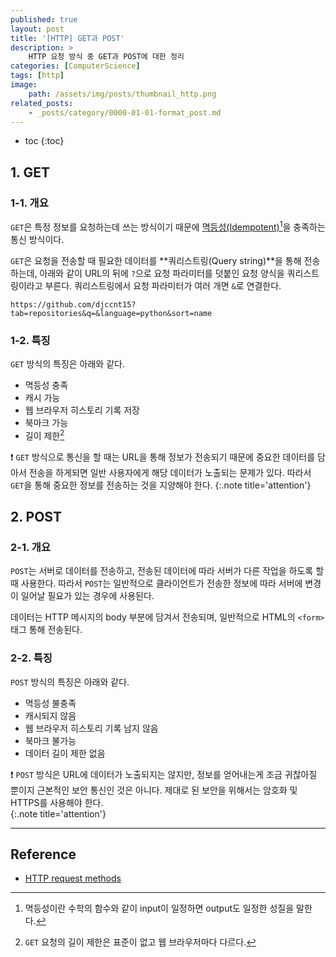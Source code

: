 ```yaml
---
published: true
layout: post
title: '[HTTP] GET과 POST'
description: >
    HTTP 요청 방식 중 GET과 POST에 대한 정리
categories: [ComputerScience]
tags: [http]
image:
    path: /assets/img/posts/thumbnail_http.png
related_posts:
    - _posts/category/0000-01-01-format_post.md
---
```

* toc
{:toc}

## 1. GET

### 1-1. 개요

`GET`은 특정 정보를 요청하는데 쓰는 방식이기 때문에 [멱등성(Idempotent)](https://en.wikipedia.org/wiki/Idempotence)[^1]을 충족하는 통신 방식이다.  

[^1]: 멱등성이란 수학의 함수와 같이 input이 일정하면 output도 일정한 성질을 말한다.  

`GET`은 요청을 전송할 때 필요한 데이터를 **쿼리스트링(Query string)**을 통해 전송하는데, 아래와 같이 URL의 뒤에 `?`으로 요청 파라미터를 덧붙인 요청 양식을 쿼리스트링이라고 부른다. 쿼리스트링에서 요청 파라미터가 여러 개면 `&`로 연결한다.  

```
https://github.com/djccnt15?tab=repositories&q=&language=python&sort=name
```

### 1-2. 특징

`GET` 방식의 특징은 아래와 같다.  

- 멱등성 충족
- 캐시 가능
- 웹 브라우저 히스토리 기록 저장
- 북마크 가능
- 길이 제한[^2]

[^2]: `GET` 요청의 길이 제한은 표준이 없고 웹 브라우저마다 다르다.  

❗ `GET` 방식으로 통신을 할 때는 URL을 통해 정보가 전송되기 때문에 중요한 데이터를 담아서 전송을 하게되면 일반 사용자에게 해당 데이터가 노출되는 문제가 있다. 따라서 `GET`을 통해 중요한 정보를 전송하는 것을 지양해야 한다.
{:.note title='attention'}

## 2. POST

### 2-1. 개요

`POST`는 서버로 데이터를 전송하고, 전송된 데이터에 따라 서버가 다른 작업을 하도록 할 때 사용한다. 따라서 `POST`는 일반적으로 클라이언트가 전송한 정보에 따라 서버에 변경이 일어날 필요가 있는 경우에 사용된다.  

데이터는 HTTP 메시지의 body 부분에 담겨서 전송되며, 일반적으로 HTML의 `<form>` 태그 통해 전송된다.  

### 2-2. 특징

`POST` 방식의 특징은 아래와 같다.  

- 멱등성 불충족
- 캐시되지 않음
- 웹 브라우저 히스토리 기록 남지 않음
- 북마크 불가능
- 데이터 길이 제한 없음

❗ `POST` 방식은 URL에 데이터가 노출되지는 않지만, 정보를 얻어내는게 조금 귀찮아질 뿐이지 근본적인 보안 통신인 것은 아니다. 제대로 된 보안을 위해서는 암호화 및 HTTPS를 사용해야 한다.  
{:.note title='attention'}

---
## Reference
- [HTTP request methods](https://developer.mozilla.org/en-US/docs/Web/HTTP/Methods)